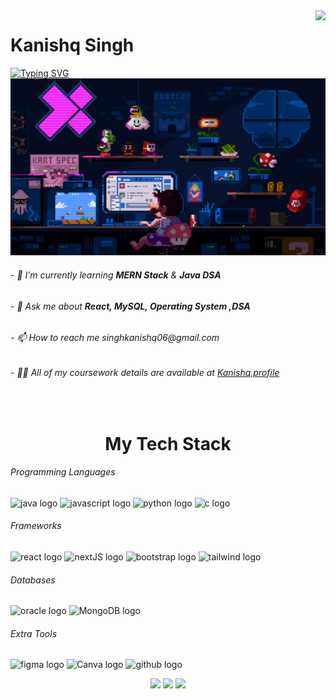 <img align="right" src="https://visitor-badge.laobi.icu/badge?page_id=KanishqSingh.KanishqSingh" />

 <h1 >Kanishq Singh</h1>
    
   

<a href="https://git.io/typing-svg"><img src="https://readme-typing-svg.demolab.com?font=Fira+Code&pause=500&multiline=true&width=435&lines=Hello+Fellas!+Welcome+to+My+Profile" alt="Typing SVG" /></a>
<img src="https://github.com/KanishqSingh/KanishqSingh/blob/main/coverImg.gif" />


<h6>- 🌱 I’m currently learning <b>MERN Stack</b> & <b>Java DSA</b></h6>
<h6>- 💬 Ask me about <b>React, MySQL, Operating System ,DSA</b></h6>
<h6>- 📫 How to reach me singhkanishq06@gmail.com</h6>
<h6>- 👨‍💻 All of my coursework details are available at <a href="https://kanishq-portfolio.vercel.app"
>Kanishq.profile</a></h6>

<br/>
<h1 style="text-align: center;">My Tech Stack</h1>
<h6>Programming Languages </h6>
<div align="left">
  <img src="https://img.shields.io/static/v1?message=Java&logo=java&label=&color=FF0000&logoColor=white&labelColor=&style=for-the-badge" height="35" alt="java logo"  />
  <img src="https://img.shields.io/static/v1?message=JavaScript&logo=javascript&label=&color=E4405F&logoColor=white&labelColor=&style=for-the-badge" height="35" alt="javascript logo"  />
  <img src="https://img.shields.io/static/v1?message=Python&logo=python&label=&color=9146FF&logoColor=white&labelColor=&style=for-the-badge" height="35" alt="python logo"  />
  <img src="https://img.shields.io/static/v1?message=C&logo=c&label=&color=7289DA&logoColor=white&labelColor=&style=for-the-badge" height="35" alt="c logo"  />
</div>

<h6>Frameworks </h6>
<div align="left">
  <img src="https://img.shields.io/static/v1?message=React&logo=react&label=&color=FF0000&logoColor=white&labelColor=&style=for-the-badge" height="35" alt="react logo"  />
  <img src="https://img.shields.io/static/v1?message=NextJS&logo=nextjs&label=&color=E4405F&logoColor=white&labelColor=&style=for-the-badge" height="35" alt="nextJS logo"  />
  <img src="https://img.shields.io/static/v1?message=Bootstrap&logo=bootstrap&label=&color=9146FF&logoColor=white&labelColor=&style=for-the-badge" height="35" alt="bootstrap logo"  />
  <img src="https://img.shields.io/static/v1?message=Tailwind&logo=tailwind&label=&color=48A6A7&logoColor=white&labelColor=&style=for-the-badge" height="35" alt=" tailwind logo"  />
</div>

<h6>Databases </h6>
<div align="left">
  <img src="https://img.shields.io/static/v1?message=SQL&logo=Oracle&label=&color=A35C7A&logoColor=white&labelColor=&style=for-the-badge" height="35" alt="oracle logo"  />
  <img src="https://img.shields.io/static/v1?message=MongoDB&logo=mongoDB&label=&color=E4405F&logoColor=white&labelColor=&style=for-the-badge" height="35" alt="MongoDB logo"  />
</div>

<h6>Extra Tools</h6>
<div align="left">
  <img src="https://img.shields.io/static/v1?message=Figma&logo=Figma&label=&color=B5828C&logoColor=white&labelColor=&style=for-the-badge" height="35" alt="figma logo"  />
  <img src="https://img.shields.io/static/v1?message=Canva&logo=Canva&label=&color=E5989B&logoColor=white&labelColor=&style=for-the-badge" height="35" alt="Canva logo"  />
  <img src="https://img.shields.io/static/v1?message=Github&logo=Github&label=&color=EFB036&logoColor=white&labelColor=&style=for-the-badge" height="35" alt="github logo"  />
</div>

<p align="center">
  <img src="https://github-readme-stats.vercel.app/api?username=KanishqSingh&show_icons=true&theme=radical" />
  <img src="https://github-readme-streak-stats.herokuapp.com/?user=KanishqSingh&theme=radical" />
  <img src="https://github-readme-stats.vercel.app/api/top-langs/?username=KanishqSingh&layout=compact&theme=radical" />
</p>



    
  

